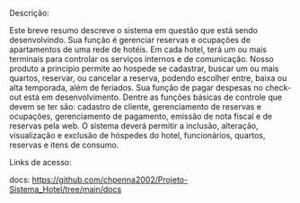 Descrição:

  Este breve resumo descreve o sistema em questão que está sendo desenvolvindo. Sua função é gerenciar reservas e ocupações de apartamentos de uma rede de hotéis. Em cada hotel, terá um ou mais terminais para controlar os serviços internos e de comunicação.
  Nosso produto a princípio permite ao hospede se cadastrar, buscar um ou mais quartos, reservar, ou cancelar a reserva, podendo escolher entre, baixa ou alta temporada, além de feriados. Sua função de pagar despesas no check-out está em desenvolvimento. 
  Dentre as funções básicas de controle que devem se ter são: cadastro de cliente, gerenciamento de reservas e ocupações, gerenciamento de pagamento, emissão de nota fiscal e de reservas pela web. O sistema deverá permitir a inclusão, alteração, visualização e exclusão de hóspedes do hotel, funcionários, quartos, reservas e itens de consumo.
  
 Links de acesso:
 
 docs: https://github.com/chpenna2002/Projeto-Sistema_Hotel/tree/main/docs
